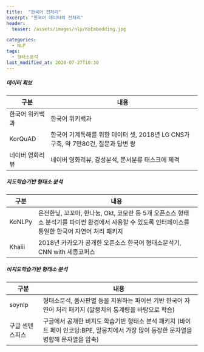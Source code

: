 ```yaml
---
title:  "한국어 전처리"
excerpt: "한국어 데이터의 전처리"
header:
  teaser: /assets/images/nlp/KoEmbedding.jpg

categories:
  - NLP
tags:
  - 형태소분석
last_modified_at: 2020-07-27T10:30
---
```


##### 데이터 확보     

| <center>구분</center>	| <center>내용</center>	|
| :--------------------	| :----------------------------	|
| 한국어 위키백과		| 한국어 위키백과			|
| KorQuAD		| 한국어 기계독해를 위한 데이터 셋, 2018년 LG CNS가 구축, 약 7만80건, 질문과 답변 쌍	|
| 네이버 영화리뷰		| 네이버 영화리뷰, 감성분석, 문서분류 태스크에 제격	|

##### 지도학습기반 형태소 분석     

| <center>구분</center>	| <center>내용</center>	|
| :--------------------	| :----------------------------	|
| KoNLPy		| 은전한닢, 꼬꼬마, 한나눔, Okt, 코모란 등 5개 오픈소스 형태소 분석기를 파이썬 환경에서 사용할 수 있도록 인터페이스를 통일한 한국어 자연어 처리 패키지	|
| Khaiii		| 2018년 카카오가 공개한 오픈소스 한국어 형태소분석기, CNN with 세종코퍼스	|

##### 비지도학습기반 형태소 분석     

| <center>구분</center>	| <center>내용</center>	|
| :--------------------	| :----------------------------	|
| soynlp		| 형태소분석, 품사판별 등을 지원하는 파이썬 기반 한국어 자연어 처리 패키지 (말뭉치의 통계량을 바탕으로 학습)	|
| 구글 센텐스피스		| 구글에서 공개한 비지도 학습기반 형태소 분석 패키지 (바이트 페이 인코딩:BPE, 말뭉치에서 가장 많이 등장한 문자열을 병합해 문자열을 압축)	|

